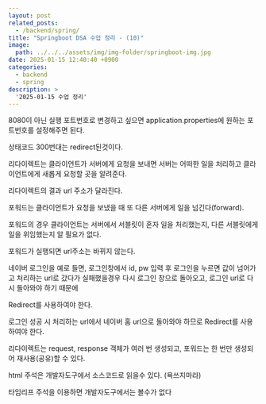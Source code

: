 ```yaml
---
layout: post
related_posts:
  - /backend/spring/
title: "Springboot DSA 수업 정리 - (10)"
image:
  path: ../../../assets/img/img-folder/springboot-img.jpg
date: 2025-01-15 12:40:40 +0900
categories:
  - backend
  - spring
description: >
  '2025-01-15 수업 정리'
---
```


8080이 아닌 실행 포트번호로 변경하고 싶으면 application.properties에 원하는 포트번호를 설정해주면 된다.

상태코드 300번대는 redirect된것이다.

리다이렉트는 클라이언트가 서버에게 요청을 보내면 서버는 어떠한 일을 처리하고 클라이언트에게 새롭게 요청할 곳을 알려준다.

리다이렉트의 결과 url 주소가 달라진다.

포워드는 클라이언트가 요청을 보냈을 때 또 다른 서버에게 일을 넘긴다(forward).

포워드의 경우 클라이언트는 서버에서 서블릿이 혼자 일을 처리했는지, 다른 서블릿에게 일을 위임했는지 알 필요가 없다.

포워드가 실행되면 url주소는 바뀌지 않는다. 

네이버 로그인을 예로 들면, 로그인창에서 id, pw 입력 후 로그인을 누르면 값이 넘어가고 처리하는 url로 갔다가 실패했을경우 다시 로그인 창으로 돌아오고, 로그인 url로 다시 돌아와야 하기 때문에

Redirect를 사용하여야 한다.

로그인 성공 시 처리하는 url에서 네이버 홈 url으로 돌아와야 하므로 Redirect를 사용하여야 한다.

리다이렉트는 request, response 객체가 여러 번 생성되고, 포워드는 한 번만 생성되어 재사용(공유)할 수 있다.

html 주석은 개발자도구에서 소스코드로 읽을수 있다. (욕쓰지마라)

타임리프 주석을 이용하면 개발자도구에서는 볼수가 없다